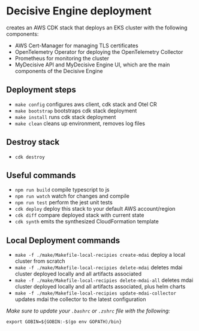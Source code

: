 # Decisive Engine deployment
сreates an AWS CDK stack that deploys an EKS cluster with the following components:

- AWS Cert-Manager for managing TLS certificates
- OpenTelemetry Operator for deploying the OpenTelemetry Collector
- Prometheus for monitoring the cluster
- MyDecisive API and MyDecisive Engine UI, which are the main components of the Decisive Engine

## Deployment steps

* `make config`     configures aws client, cdk stack and Otel CR
* `make bootstrap`  bootstraps cdk stack deployment
* `make install`    runs cdk stack deployment
* `make clean`      cleans up environment, removes log files

## Destroy stack

* `cdk destroy`

## Useful commands

* `npm run build`   compile typescript to js
* `npm run watch`   watch for changes and compile
* `npm run test`    perform the jest unit tests
* `cdk deploy`      deploy this stack to your default AWS account/region
* `cdk diff`        compare deployed stack with current state
* `cdk synth`       emits the synthesized CloudFormation template

## Local Deployment commands

* `make -f ./make/Makefile-local-recipies create-mdai`              deploy a local cluster from scratch
* `make -f ./make/Makefile-local-recipies delete-mdai`             deletes mdai cluster deployed locally and all artifacts associated
* `make -f ./make/Makefile-local-recipies delete-mdai-all`             deletes mdai cluster deployed locally and all artifacts associated, plus helm charts
* `make -f ./make/Makefile-local-recipies update-mdai-collector`              updates mdai the collector to the latest configuration


*Make sure to update your `.bashrc` or `.zshrc` file with the following:*
```@bash
export GOBIN=${GOBIN:-$(go env GOPATH)/bin}
```

